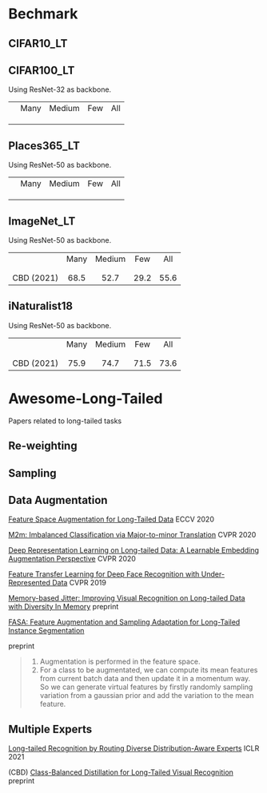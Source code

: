 



# Bechmark



## CIFAR10_LT



## CIFAR100_LT

Using ResNet-32 as backbone.

|      |      |        |      |      |
| :--: | :--: | :----: | :--: | :--: |
|      | Many | Medium | Few  | All  |
|      |      |        |      |      |
|      |      |        |      |      |
|      |      |        |      |      |



## Places365_LT

Using ResNet-50 as backbone.

|      |      |        |      |      |
| :--: | :--: | :----: | :--: | :--: |
|      | Many | Medium | Few  | All  |
|      |      |        |      |      |
|      |      |        |      |      |
|      |      |        |      |      |



## ImageNet_LT

Using ResNet-50 as backbone.

|            |      |        |      |      |
| :--------: | :--: | :----: | :--: | :--: |
|            | Many | Medium | Few  | All  |
|            |      |        |      |      |
|            |      |        |      |      |
| CBD (2021) | 68.5 |  52.7  | 29.2 | 55.6 |



## iNaturalist18

Using ResNet-50 as backbone.

|            |      |        |      |      |
| :--------: | :--: | :----: | :--: | :--: |
|            | Many | Medium | Few  | All  |
|            |      |        |      |      |
|            |      |        |      |      |
| CBD (2021) | 75.9 |  74.7  | 71.5 | 73.6 |





# Awesome-Long-Tailed

Papers related to long-tailed tasks







## Re-weighting



## Sampling



## Data Augmentation



[Feature Space Augmentation for Long-Tailed Data](https://arxiv.org/pdf/2008.03673.pdf) ECCV 2020

[M2m: Imbalanced Classification via Major-to-minor Translation](https://arxiv.org/pdf/2004.00431.pdf) CVPR 2020

[Deep Representation Learning on Long-tailed Data: A Learnable Embedding Augmentation Perspective](https://arxiv.org/pdf/2002.10826.pdf) CVPR 2020

[Feature Transfer Learning for Deep Face Recognition with Under-Represented Data](https://arxiv.org/pdf/1803.09014.pdf) CVPR 2019

[Memory-based Jitter: Improving Visual Recognition on Long-tailed Data with Diversity In Memory](https://arxiv.org/pdf/2008.09809.pdf) preprint

[FASA: Feature Augmentation and Sampling Adaptation for Long-Tailed Instance Segmentation](https://arxiv.org/pdf/2102.12867.pdf)

 preprint

> 1. Augmentation is performed in the feature space.
> 2. For a class to be augmentated, we can compute its mean features from current batch data and then update it in a momentum way. So we can generate virtual features by firstly randomly sampling variation from a gaussian prior and add the variation to the mean feature.



## Multiple Experts

[Long-tailed Recognition by Routing Diverse Distribution-Aware Experts](https://arxiv.org/pdf/2010.01809.pdf) ICLR 2021

(CBD) [Class-Balanced Distillation for Long-Tailed Visual Recognition](https://arxiv.org/pdf/2104.05279.pdf) preprint 